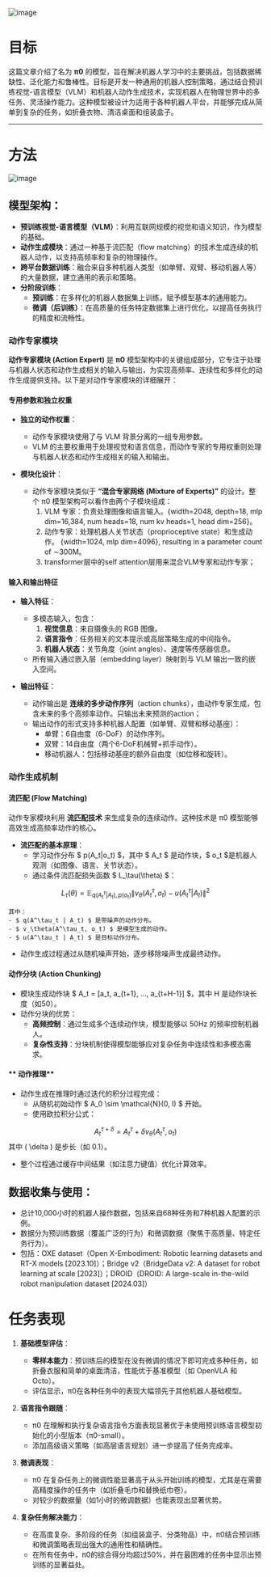 ![image](https://github.com/user-attachments/assets/6178940c-d7a8-42d9-861a-20d411875b77)


# 目标
这篇文章介绍了名为 **π0** 的模型，旨在解决机器人学习中的主要挑战，包括数据稀缺性、泛化能力和鲁棒性。目标是开发一种通用的机器人控制策略，通过结合预训练视觉-语言模型（VLM）和机器人动作生成技术，实现机器人在物理世界中的多任务、灵活操作能力。这种模型被设计为适用于各种机器人平台，并能够完成从简单到复杂的任务，如折叠衣物、清洁桌面和组装盒子。

---

# 方法
![image](https://github.com/user-attachments/assets/775562df-c9ad-45a6-ab1c-41df21beea21)

## **模型架构**：
   - **预训练视觉-语言模型（VLM）**：利用互联网规模的视觉和语义知识，作为模型的基础。
   - **动作生成模块**：通过一种基于流匹配（flow matching）的技术生成连续的机器人动作，以支持高频率和复杂的物理操作。
   - **跨平台数据训练**：融合来自多种机器人类型（如单臂、双臂、移动机器人等）的大量数据，建立通用的表示和策略。
   - **分阶段训练**：
     - **预训练**：在多样化的机器人数据集上训练，赋予模型基本的通用能力。
     - **微调（后训练）**：在高质量的任务特定数据集上进行优化，以提高任务执行的精度和流畅性。


### 动作专家模块

**动作专家模块 (Action Expert)** 是 **π0** 模型架构中的关键组成部分，它专注于处理与机器人状态和动作生成相关的输入与输出，为实现高频率、连续性和多样化的动作生成提供支持。以下是对动作专家模块的详细展开：


#### **专用参数和独立权重**
- **独立的动作权重**：
  - 动作专家模块使用了与 VLM 背景分离的一组专用参数。
  - VLM 的主要权重用于处理视觉和语言信息，而动作专家的专用权重则处理与机器人状态和动作生成相关的输入和输出。

- **模块化设计**：
  - 动作专家模块类似于 **“混合专家网络 (Mixture of Experts)”** 的设计。整个 π0 模型架构可以看作由两个子模块组成：
    1. VLM 专家：负责处理图像和语言输入。{width=2048, depth=18, mlp dim=16,384, num heads=18, num kv heads=1, head dim=256}。
    2. 动作专家：处理机器人关节状态（proprioceptive state）和生成动作。 {width=1024, mlp dim=4096}, resulting in a parameter count of ∼300M。
    3. transformer层中的self attention层用来混合VLM专家和动作专家；
    
#### **输入和输出特征**
- **输入特征**：
  - 多模态输入，包含：
    1. **视觉信息**：来自摄像头的 RGB 图像。
    2. **语言指令**：任务相关的文本提示或高层策略生成的中间指令。
    4. **机器人状态**：关节角度（joint angles）、速度等传感器信息。
  - 所有输入通过嵌入层（embedding layer）映射到与 VLM 输出一致的嵌入空间。

- **输出特征**：
  - 动作输出是 **连续的多步动作序列**（action chunks），由动作专家生成，包含未来的多个高频率动作。只输出未来预测的action；
  - 输出动作的形式支持多种机器人配置（如单臂、双臂和移动基座）：
    - 单臂：6自由度（6-DoF）的动作序列。
    - 双臂：14自由度（两个6-DoF机械臂+抓手动作）。
    - 移动机器人：包括移动基座的额外自由度（如位移和旋转）。


### **动作生成机制**

#### **流匹配 (Flow Matching)**
动作专家模块利用 **流匹配技术** 来生成复杂的连续动作。这种技术是 π0 模型能够高效生成高频率动作的核心。  
- **流匹配的基本原理**：
  - 学习动作分布 $ p(A_t|o_t) $，其中 $ A_t $ 是动作块，$ o_t $是机器人观测（如图像、语言、关节状态）。
  - 通过条件流匹配损失函数 $ L_\tau(\theta) $：
    
$$
L_\tau(\theta) = \mathbb{E}_{q(A^\tau_t|A_t), p(o_t)} \left\| v_\theta(A^\tau_t, o_t) - u(A^\tau_t | A_t) \right\|^2
$$

    其中：
    - $ q(A^\tau_t | A_t) $ 是带噪声的动作分布。
    - $ v_\theta(A^\tau_t, o_t) $ 是模型生成的动作。
    - $ u(A^\tau_t | A_t) $ 是目标动作分布。

  - 动作生成过程通过从随机噪声开始，逐步移除噪声生成最终动作。

#### **动作分块 (Action Chunking)**
- 模块生成动作块 $ A_t = [a_t, a_{t+1}, ..., a_{t+H-1}] $，其中  H 是动作块长度（如50）。
- 动作分块的优势：
  - **高频控制**：通过生成多个连续动作块，模型能够以 50Hz 的频率控制机器人。
  - **复杂性支持**：分块机制使得模型能够应对复杂任务中连续性和多模态需求。

#### ** 动作推理**
- 动作生成在推理时通过迭代的积分过程完成：
  - 从随机初始动作 $ A_0 \sim \mathcal{N}(0, I) $ 开始。
  - 使用欧拉积分公式：
  
$$
A^{\tau+\delta}_t = A^\tau_t + \delta v_\theta(A^\tau_t, o_t)
$$
    其中 \( \delta \) 是步长（如 0.1）。

  - 整个过程通过缓存中间结果（如注意力键值）优化计算效率。



## **数据收集与使用**：
   - 总计10,000小时的机器人操作数据，包括来自68种任务和7种机器人配置的示例。
   - 数据分为预训练数据（覆盖广泛的行为）和微调数据（聚焦于高质量、特定任务行为）。
   - 包括：OXE dataset（Open X-Embodiment: Robotic learning datasets and RT-X models [2023.10]）；Bridge v2（BridgeData v2: A dataset for robot learning at scale [2023]）；DROID（DROID: A large-scale in-the-wild robot manipulation dataset [2024.03]）

# 任务表现
1. **基础模型评估**：
   - **零样本能力**：预训练后的模型在没有微调的情况下即可完成多种任务，如折叠衣服和简单的桌面清洁，性能优于基准模型（如 OpenVLA 和 Octo）。
   - 评估显示，π0在各种任务中的表现大幅领先于其他机器人基础模型。

2. **语言指令跟随**：
   - π0 在理解和执行复杂语言指令方面表现显著优于未使用预训练语言模型初始化的小型版本（π0-small）。
   - 添加高级语义策略（如高层语言规划）进一步提高了任务完成率。

4. **微调表现**：
   - π0 在复杂任务上的微调性能显著高于从头开始训练的模型，尤其是在需要高精度操作的任务中（如折叠毛巾和替换纸巾卷）。
   - 对较少的数据量（如1小时的微调数据）也能表现出显著优势。

5. **复杂任务解决能力**：
   - 在高度复杂、多阶段的任务（如组装盒子、分类物品）中，π0结合预训练和微调策略表现出强大的通用性和精确性。
   - 在所有任务中，π0的综合得分均超过50%，并在最困难的任务中显示出预训练的显著益处。

